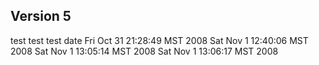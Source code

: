 ## Version 5 ##
test
test
test
date
Fri Oct 31 21:28:49 MST 2008
Sat Nov 1 12:40:06 MST 2008
Sat Nov 1 13:05:14 MST 2008
Sat Nov 1 13:06:17 MST 2008
